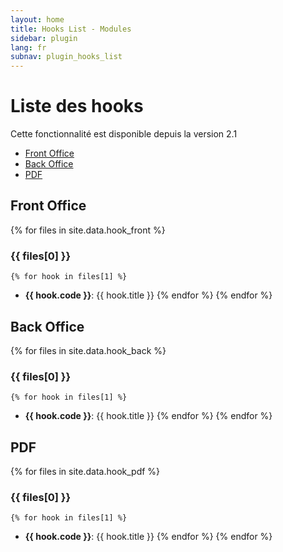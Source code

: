```yaml
---
layout: home
title: Hooks List - Modules
sidebar: plugin
lang: fr
subnav: plugin_hooks_list
---
```


<div class="page-header">
    <h1>Liste des hooks</h1>
</div>

<div class="alert alert-warning">
<p>Cette fonctionnalité est disponible depuis la version 2.1</p>
</div>


- [Front Office](#front-office)
- [Back Office](#back-office)
- [PDF](#pdf)


## Front Office

{% for files in site.data.hook_front %}
### {{ files[0] }}
    {% for hook in files[1] %}
- **{{ hook.code }}**: {{ hook.title }}
    {% endfor %}
{% endfor %}

## Back Office

{% for files in site.data.hook_back %}
### {{ files[0] }}
    {% for hook in files[1] %}
- **{{ hook.code }}**: {{ hook.title }}
    {% endfor %}
{% endfor %}

## PDF

{% for files in site.data.hook_pdf %}
### {{ files[0] }}
    {% for hook in files[1] %}
- **{{ hook.code }}**: {{ hook.title }}
    {% endfor %}
{% endfor %}


